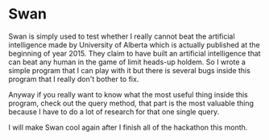 # Swan
Swan is simply used to test whether I really cannot beat the artificial intelligence made by University of Alberta which is actually published at the beginning of year 2015. 
They claim to have built an artificial intelligence that can beat any human in the game of limit heads-up holdem. So I wrote a simple program that I can play with it but there is several bugs inside this program that I really don't bother to fix. 

Anyway if you really want to know what the most useful thing inside this program, check out the query method, that part is the most valuable thing because I have to do a lot of research for that one single query.

I will make Swan cool again after I finish all of the hackathon this month.
